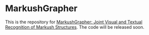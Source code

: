 # MarkushGrapher

This is the repository for [MarkushGrapher: Joint Visual and Textual Recognition of Markush Structures](https://arxiv.org/abs/2308.12234).
The code will be released soon.
